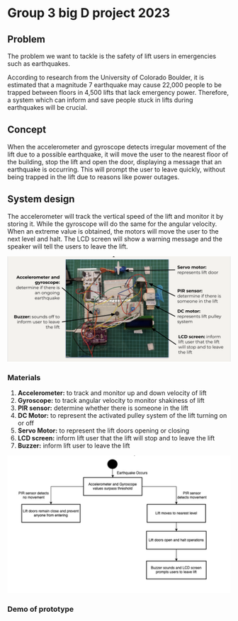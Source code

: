 # Group 3 big D project 2023

## Problem

The problem we want to tackle is the safety of lift users in emergencies such as earthquakes.

According to research from the University of Colorado Boulder, it is estimated that a magnitude 7 earthquake may cause 22,000 people to be trapped between floors in 4,500 lifts that lack emergency power. Therefore, a system which can inform and save people stuck in lifts during earthquakes will be crucial.

## Concept

When the accelerometer and gyroscope detects irregular movement of the lift due to a possible earthquake, it will move the user to the nearest floor of the building, stop the lift and open the door, displaying a message that an earthquake is occurring. This will prompt the user to leave quickly, without being trapped in the lift due to reasons like power outages.

## System design

The accelerometer will track the vertical speed of the lift and monitor it by storing it. While the gyroscope will do the same for the angular velocity. When an extreme value is obtained, the motors will move the user to the next level and halt. The LCD screen will show a warning message and the speaker will tell the users to leave the lift.

![Flowchart](images/Labelled-diagram.png)

### Materials

1. **Accelerometer:** to track and monitor up and down velocity of lift
2. **Gyroscope:** to track angular velocity to monitor shakiness of lift
3. **PIR sensor:** determine whether there is someone in the lift
4. **DC Motor:** to represent the activated pulley system of the lift turning on or off
5. **Servo Motor:** to represent the lift doors opening or closing
6. **LCD screen:** inform lift user that the lift will stop and to leave the lift
7. **Buzzer:** inform lift user to leave the lift

![Labelled Diagram](images/Flow-of-prototype.png?raw=true)

### Demo of prototype
